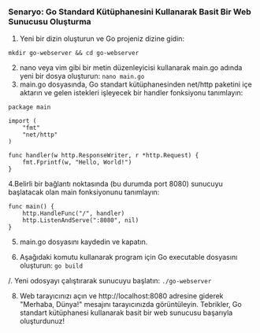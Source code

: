 ### Senaryo: Go Standard Kütüphanesini Kullanarak Basit Bir Web Sunucusu Oluşturma
  
1. Yeni bir dizin oluşturun ve Go projeniz dizine gidin: 
```
mkdir go-webserver && cd go-webserver
```
2. nano veya vim gibi bir metin düzenleyicisi kullanarak main.go adında yeni bir dosya oluşturun:
```nano main.go```
3. main.go dosyasında, Go standart kütüphanesinden net/http paketini içe aktarın ve gelen istekleri işleyecek bir handler fonksiyonu tanımlayın:
```
package main

import (
    "fmt"
    "net/http"
)

func handler(w http.ResponseWriter, r *http.Request) {
    fmt.Fprintf(w, "Hello, World!")
}

```
4.Belirli bir bağlantı noktasında (bu durumda port 8080) sunucuyu başlatacak olan main fonksiyonunu tanımlayın:
```
func main() {
    http.HandleFunc("/", handler)
    http.ListenAndServe(":8080", nil)
}
```
5. main.go dosyasını kaydedin ve kapatın.

6. Aşağıdaki komutu kullanarak program için Go executable dosyasını oluşturun:
```go build```

/. Yeni odosyayı çalıştırarak sunucuyu başlatın:
```./go-webserver```

8. Web tarayıcınızı açın ve http://localhost:8080 adresine giderek "Merhaba, Dünya!" mesajını tarayıcınızda görüntüleyin.
Tebrikler, Go standart kütüphanesi kullanarak basit bir web sunucusu başarıyla oluşturdunuz!

